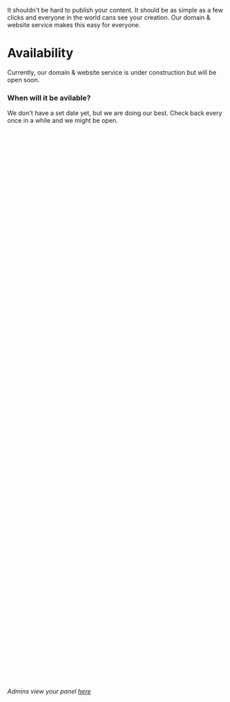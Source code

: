 It shouldn't be hard to publish your content. It should be as simple as a few clicks and everyone in the world cans see your creation. Our domain & website service makes this easy for everyone.

# Availability
Currently, our domain & website service is under construction but will be open soon.
### When will it be avilable?
We don't have a set date yet, but we are doing our best. Check back every once in a while and we might be open.
<br><br><br><br><br><br><br><br><br><br><br><br><br><br><br><br><br><br><br><br><br><br><br><br><br><br><br><br><br><br><br><br><br><br><br><br><br><br><br><br><br><br><br><br><br><br><br><br><br><br><br><br><br><br><br><br><br><br><br><br><br><br><br><br><br><br><br><br><br><br><br><br><br><br><br><br><br>*Admins view your panel [here](/admin)*
